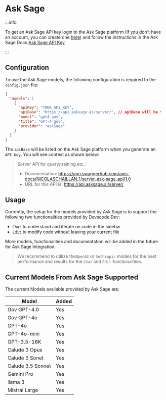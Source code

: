 # Ask Sage

:::info

To get an Ask Sage API key login to the Ask Sage platform (If you don't have an account, you can create one [here](https://chat.asksage.ai/)) and follow the instructions in the Ask Sage Docs:[Ask Sage API Key](https://docs.asksage.ai/docs/api-documentation/api-documentation.html) 

:::

## Configuration

To use the Ask Sage models, the following configuration is required to the `config.json` file:

```json
{
  "models": [
    {
      "apiKey": "YOUR_API_KEY", 
      "apiBase": "https://api.asksage.ai/server/", // apiBase will be the same for all models, but will vary based on tenant. 
      "model": "gpt4-gov",
      "title": "GPT-4 gov",
      "provider": "askSage"
    }
  ]
}
```

The `apiBase` will be listed on the Ask Sage platform when you generate an `API key`. You will see context as shown below:

> Server API for query/training etc.:
> - Documentation: https://app.swaggerhub.com/apis-docs/NICOLASCHAILLAN_1/server_ask-sage_api/1.0
> - URL for this API is: https://api.asksage.ai/server/

## Usage

Currently, the setup for the models provided by Ask Sage is to support the following two functionalities provided by Devscode.Dev: 

- `Chat` to understand and iterate on code in the sidebar
- `Edit` to modify code without leaving your current file

More models, functionalities and documentation will be added in the future for Ask Sage Integration.

> We recommend to utilize the`OpenAI` or `Anthropic` models for the best performance and results for the `Chat` and `Edit` functionalities.

## Current Models From Ask Sage Supported

The current Models available provided by Ask Sage are:

| Model              | Added |
|--------------------|-------|
| Gov GPT-4.0        |  Yes  |
| Gov GPT-4o         |  Yes  |
| GPT-4o             |  Yes  |
| GPT-4o-mini        |  Yes  |
| GPT-3.5-16K        |  Yes  |
| Calude 3 Opus      |  Yes  |
| Calude 3 Sonet     |  Yes  |
| Calude 3.5 Sonnet  |  Yes  |
| Gemini Pro         |  Yes  |
| llama 3            |  Yes  |
| Mistral Large      |  Yes  |

